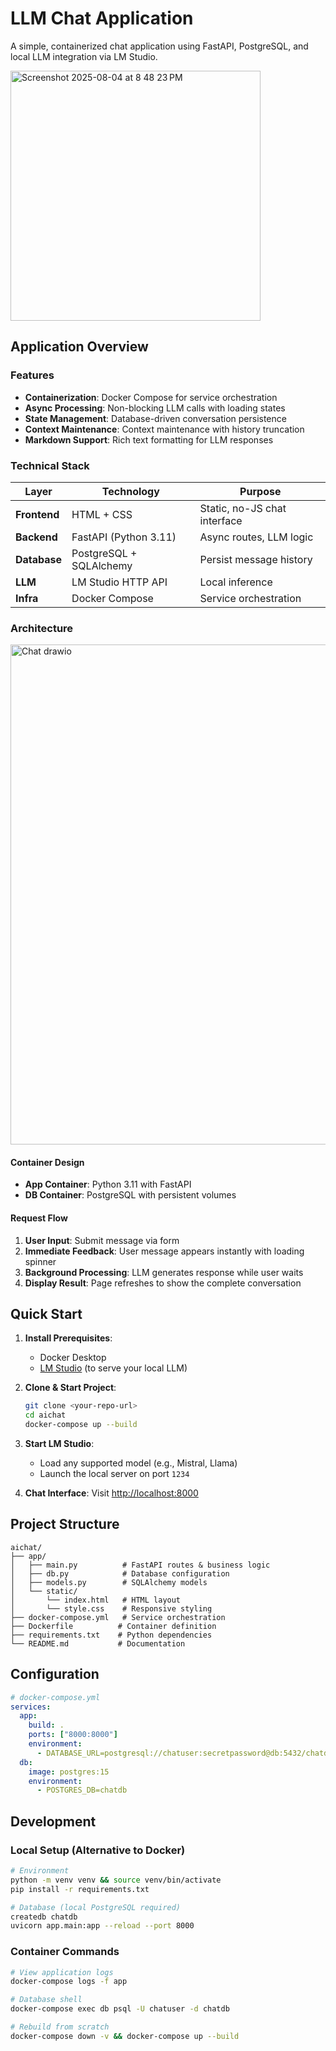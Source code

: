 # LLM Chat Application

A simple, containerized chat application using FastAPI, PostgreSQL, and local LLM integration via LM Studio.

<img width="400" alt="Screenshot 2025-08-04 at 8 48 23 PM" src="https://github.com/user-attachments/assets/ab6a18dd-8369-4411-982d-d095dc4e7419" />


## Application Overview

### Features

- **Containerization**: Docker Compose for service orchestration
- **Async Processing**: Non-blocking LLM calls with loading states
- **State Management**: Database-driven conversation persistence
- **Context Maintenance**: Context maintenance with history truncation
- **Markdown Support**: Rich text formatting for LLM responses

### Technical Stack


| Layer         | Technology                 | Purpose                        |
|---------------|----------------------------|--------------------------------|
| **Frontend**  | HTML + CSS                 | Static, no-JS chat interface   |
| **Backend**   | FastAPI (Python 3.11)      | Async routes, LLM logic        |
| **Database**  | PostgreSQL + SQLAlchemy    | Persist message history        |
| **LLM**       | LM Studio HTTP API         | Local inference                |
| **Infra**     | Docker Compose             | Service orchestration          |

### Architecture

<img width="800" alt="Chat drawio" src="https://github.com/user-attachments/assets/1b91cad2-025d-4d37-bc79-7ef859583a74" />

#### Container Design
- **App Container**: Python 3.11 with FastAPI
- **DB Container**: PostgreSQL with persistent volumes

#### Request Flow
1. **User Input**: Submit message via form
2. **Immediate Feedback**: User message appears instantly with loading spinner
3. **Background Processing**: LLM generates response while user waits
4. **Display Result**: Page refreshes to show the complete conversation

## Quick Start

1. **Install Prerequisites**:
   - Docker Desktop
   - [LM Studio](https://lmstudio.ai) (to serve your local LLM)

2. **Clone & Start Project**:
   ```bash
   git clone <your-repo-url>
   cd aichat
   docker-compose up --build
   ```

3. **Start LM Studio**:
   - Load any supported model (e.g., Mistral, Llama)
   - Launch the local server on port `1234`

4. **Chat Interface**: Visit [http://localhost:8000](http://localhost:8000)

## Project Structure

```
aichat/
├── app/
│   ├── main.py          # FastAPI routes & business logic
│   ├── db.py            # Database configuration
│   ├── models.py        # SQLAlchemy models
│   └── static/
│       └── index.html   # HTML layout
│       └── style.css    # Responsive styling
├── docker-compose.yml   # Service orchestration
├── Dockerfile          # Container definition
├── requirements.txt    # Python dependencies
└── README.md           # Documentation
```

## Configuration

```yaml
# docker-compose.yml
services:
  app:
    build: .
    ports: ["8000:8000"]
    environment:
      - DATABASE_URL=postgresql://chatuser:secretpassword@db:5432/chatdb
  db:
    image: postgres:15
    environment:
      - POSTGRES_DB=chatdb
```

## Development

### Local Setup (Alternative to Docker)
```bash
# Environment
python -m venv venv && source venv/bin/activate
pip install -r requirements.txt

# Database (local PostgreSQL required)
createdb chatdb
uvicorn app.main:app --reload --port 8000
```

### Container Commands
```bash
# View application logs
docker-compose logs -f app

# Database shell
docker-compose exec db psql -U chatuser -d chatdb

# Rebuild from scratch
docker-compose down -v && docker-compose up --build
``` 
